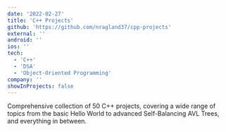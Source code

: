 ```yaml
---
date: '2022-02-27'
title: 'C++ Projects'
github: 'https://github.com/nragland37/cpp-projects'
external: ''
android: ''
ios: ''
tech:
  - 'C++'
  - 'DSA'
  - 'Object-Oriented Programming'
company: ''
showInProjects: false
---
```


<!--
<p align="center">
  <img src="/assets/cpp.png" alt="logo" style="width: 100%; max-width: 275px;" />
</p>
-->

Comprehensive collection of 50 C++ projects, covering a wide range of topics from the basic Hello World to advanced Self-Balancing AVL Trees, and everything in between.
